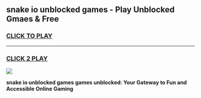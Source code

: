 
## snake io unblocked games - Play Unblocked Gmaes & Free
<h3>
<a href="https://premium.freeplayer.one?title=snake_io_unblocked_games&ref=19F">CLICK TO PLAY</a></h3>
<hr>

<h3>
<a href="https://premium.freeplayer.one?title=snake_io_unblocked_games&ref=19F">CLICK 2 PLAY</a>
  
</h3>

<a href="https://premium.freeplayer.one?title=snake_io_unblocked_games&ref=19F/"><img src="https://clearcache.store/games.png"></a>


**snake io unblocked games games unblocked: Your Gateway to Fun and Accessible Online Gaming**
